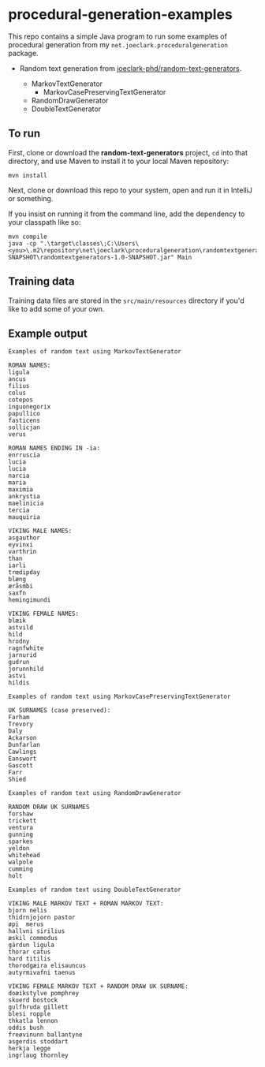# procedural-generation-examples

This repo contains a simple Java program to run some examples of procedural generation from my `net.joeclark.proceduralgeneration` package.

- Random text generation from [joeclark-phd/random-text-generators](https://github.com/joeclark-phd/random-text-generators).  

  - MarkovTextGenerator
    - MarkovCasePreservingTextGenerator
  - RandomDrawGenerator
  - DoubleTextGenerator


## To run
First, clone or download the **random-text-generators** project, `cd` into that directory, and use Maven to install it to your local Maven repository: 

    mvn install

Next, clone or download this repo to your system, open and run it in IntelliJ or something.

If you insist on running it from the command line, add the dependency to your classpath like so:

    mvn compile
    java -cp ".\target\classes\;C:\Users\<you>\.m2\repository\net\joeclark\proceduralgeneration\randomtextgenerators\1.0-SNAPSHOT\randomtextgenerators-1.0-SNAPSHOT.jar" Main

## Training data
Training data files are stored in the `src/main/resources` directory if you'd like to add some of your own.

## Example output

    Examples of random text using MarkovTextGenerator
    
    ROMAN NAMES:
    ligula
    ancus
    filius
    colus
    cotepos
    inguonegorix
    papullico
    fasticens
    sollicjan
    verus
    
    ROMAN NAMES ENDING IN -ia:
    enrruscia
    lucia
    lucia
    narcia
    maria
    maximia
    ankrystia
    maelinicia
    tercia
    mauquiria
    
    VIKING MALE NAMES:
    asgauthor
    eyvinxi
    varthrin
    than
    iarli
    trœdipday
    blæng
    æråsmbi
    saxfn
    hemingimundi
    
    VIKING FEMALE NAMES:
    blæik
    astvild
    hild
    hrodny
    ragnfwhite
    jarnurid
    gudrun
    jorunnhild
    astvi
    hildis
    
    Examples of random text using MarkovCasePreservingTextGenerator
    
    UK SURNAMES (case preserved):
    Farham
    Trevory
    Daly
    Ackarson
    Dunfarlan
    Cawlings
    Eanswort
    Gascott
    Farr
    Shied

    Examples of random text using RandomDrawGenerator
    
    RANDOM DRAW UK SURNAMES
    forshaw
    trickett
    ventura
    gunning
    sparkes
    yeldon
    whitehead
    walpole
    cumming
    holt
    
    Examples of random text using DoubleTextGenerator
    
    VIKING MALE MARKOV TEXT + ROMAN MARKOV TEXT:
    bjorn nelis
    thidrnjojorn pastor
    øpi  merus
    hallvni sirilius
    æskil commodus
    gärdun ligula
    thorar catus
    hard titilis
    thorodgæira elisauncus
    autyrmivafni taenus
    
    VIKING FEMALE MARKOV TEXT + RANDOM DRAW UK SURNAME:
    doæikstylve pomphrey
    skuerd bostock
    gulfhruda gillett
    blesi ropple
    thkatla lennon
    oddis bush
    freøvinunn ballantyne
    asgerdis stoddart
    herkja legge
    ingrlaug thornley
